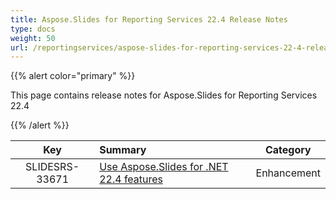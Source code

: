 ```yaml
---
title: Aspose.Slides for Reporting Services 22.4 Release Notes
type: docs
weight: 50
url: /reportingservices/aspose-slides-for-reporting-services-22-4-release-notes/
---
```


{{% alert color="primary" %}} 

This page contains release notes for Aspose.Slides for Reporting Services 22.4

{{% /alert %}} 

|**Key** |**Summary** |**Category** |
| :-: | :- | :-: |
|SLIDESRS-33671|[Use Aspose.Slides for .NET 22.4 features](/slides/net/aspose-slides-for-net-22-4-release-notes/)|Enhancement|
